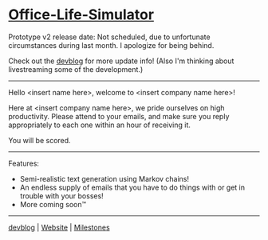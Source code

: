 # [Office-Life-Simulator](http://guard13007.itch.io/office-life-simulator)

Prototype v2 release date: Not scheduled, due to unfortunate circumstances during last month. I apologize for being behind.

Check out the [devblog](http://officelifesim.tumblr.com/) for more update info! (Also I'm thinking about livestreaming some of the development.)

---

Hello &lt;insert name here&gt;, welcome to &lt;insert company name here&gt;!

Here at &lt;insert company name here&gt;, we pride ourselves on high productivity. Please attend to your emails, and make sure you reply appropriately to each one within an hour of receiving it.

You will be scored.

---

Features:

- Semi-realistic text generation using Markov chains!
- An endless supply of emails that you have to do things with or get in trouble with your bosses!
- More coming soon™

---

[devblog](http://officelifesim.tumblr.com/) | [Website](http://guard13007.itch.io/office-life-simulator) | [Milestones](https://github.com/Guard13007/Office-Life-Simulator/milestones)

